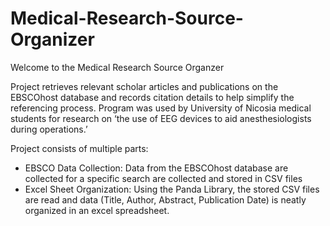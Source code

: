 # Medical-Research-Source-Organizer

Welcome to the Medical Research Source Organzer

Project retrieves relevant scholar articles and publications on the EBSCOhost database and records citation details to help simplify the referencing process. Program was used by University of Nicosia medical students for research on ‘the use of EEG devices to aid anesthesiologists during operations.’


Project consists of multiple parts:
- EBSCO Data Collection: Data from the EBSCOhost database are collected for a specific search are collected and stored in CSV files
- Excel Sheet Organization: Using the Panda Library, the stored CSV files are read and data (Title, Author, Abstract, Publication Date) is neatly organized in an excel spreadsheet.
